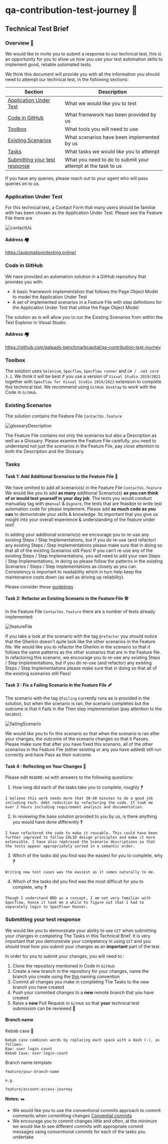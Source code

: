 # qa-contribution-test-journey :robot:

## Technical Test Brief

### Overview :telescope:
We would like to invite you to submit a response to our technical test, this is an opportunity for you to show us how you use your test automation skills to implement good, reliable automated tests.

We think this document will provide you with all the information you should need to attempt our technical test, in the following sections:

| Section                                                       | Description                                                  |
| ------------------------------------------------------------- | ------------------------------------------------------------ |
| [Application Under Test](#application-under-test)             | What we would like you to test                               |
| [Code in GitHub](#code-in-github)                             | What framework has been provided by us                       |
| [Toolbox](#toolbox)                                           | What tools you will need to use                              |
| [Existing Scenarios](#existing-scenarios)                     | What scenarios have been implemented by us                   |
| [Tasks](#tasks)                                               | What tasks we would like you to attempt                      |
| [Submitting your test response](#submitting-your-test-response) | What you need to do to submit your attempt at the task to us |

If you have any queries, please reach out to your agent who will pass queries on to us.

### Application Under Test
For this technical test,  a Contact Form that many users should be familiar with has been chosen as the Application Under Test.
Please see the Feature File <name> there are

![contactUs](/contactUs.png "Contact Us user interface")

#### Address :houses:
https://automationintesting.online/

### Code in GitHub
We have provided an automation solution in a GitHub repository that provides you with:
- A basic framework implementation that follows the Page Object Model to model the Application Under Test
- A set of implemented scenarios in a Feature File with step definitions for the Application Under Test that utilise the Page Object Model

The solution as is will allow you to run the Existing Scenarios from within the Test Explorer in Visual Studio.

#### Address :houses:
https://github.com/qaleads-benchmarkcapital/qa-contribution-test-journey 

### Toolbox
The solution uses `Selenium`, `Specflow`, `SpecFlow runner` and `C# / .net core 3.1`.
We think it will be best if you use a version of `Visual Studio 2019/2022` together with `SpecFlow for Visual Studio 2019/2022` extension to complete this technical test.
We recommend using `GitHub Desktop` to work with the Code in `GitHub`.

### Existing Scenarios
The solution contains the Feature File `ContactUs.feature`

![glossaryDescription](/glossaryDescription.PNG "Screenshot of glossary and description")

The Feature File contains not only the scenarios but also a Description as well as a Glossary. 
Please examine the Feature File carefully, you need to understand not just the scenarios in the Feature File, pay close attention to both the Description and the Glossary.

### Tasks

#### Task 1: Add Additional Scenarios to the Feature File :floppy_disk:
We have omitted to add all scenario(s) in the Feature File `ContactUs.feature`
We would like you to add **as many** additional Scenario(s) **as you can think of or would test yourself in your day job**.  The tests you would conduct manuallay tag with `@manual` & `@ignore`, the tests that are feasible to write test automation code for please implement. Please add **as much code as you can** to demonstrate your skills & knowledge. Its important that you give us insight into your overall experience & understanding of the feature under test!

In adding your additional scenario(s) we encourage you to re-use any existing Steps / Step Implementations, but if you do re-use (and refactor) any existing Steps / Step Implementations please make sure that in doing so that all of the existing Scenarios still Pass!
If you can’t re-use any of the existing Steps / Step Implementations, you will need to add your own Steps / Step Implementations, in doing so please follow the patterns in the existing Scenarios / Steps / Step Implementations as closely as you can. 
Consistency is important to readability which in turn help keep the maintenance costs down (as well as driving up reliability).

Please consider these [guidelines](https://techbeacon.com/app-dev-testing/better-behavior-driven-development-4-rules-writing-good-gherkin?utm_content=buffer3bd8d&utm_medium=social&utm_source=twitter.com&utm_campaign=buffer) 

#### Task 2: Refactor an Existing Scenario in the Feature File :hammer_and_wrench:
In the Feature File `ContactUs.feature` there are a number of tests already implemented:

![featureFile](/featureFile.PNG "Screenshot of feature file")

If you take a look at the scenario with the tag `@refactor` you should notice that the Gherkin doesn’t quite look like the other scenarios in the Feature file.
We would like you to refactor the Gherkin in the scenario so that it follows the same patterns as the other scenarios that are in the Feature file.
In refactoring this scenario, we encourage you to re-use any existing Steps / Step Implementations, but if you do re-use (and refactor) any existing Steps / Step Implementations please make sure that in doing so that all of the existing scenarios still Pass!

#### Task 3 : Fix a Failing Scenario in the Feature File :adhesive_bandage:
The scenario with the tag `@failing` currently runs as is provided in the solution, but when the scenario is ran, the scenario completes but the outcome is that it Fails in the Then step implementation (pay attention to the locator).

![failingScenario](/failingScenario.PNG "Screenshot of failing scenario")

We would like you to fix this scenario so that when the scenario is ran after your changes, the outcome of the scenario changes so that it Passes.
Please make sure that after you have fixed this scenario, all of the other scenarios in the Feature File (either existing or any you have added) still run correctly and have Pass as their outcome.
 
#### Task 4 : Reflecting on Your Changes :speech_balloon:
Please edit `README.md` with answers to the following questions:

1. How long did each of the tasks take you to complete, roughly :question:

```
I believe this work needs more that 30-40 minutes to do a good job including tech. debt reduction by refactoring the code. It took me over 2 hours including requirement analysis and documentation.
```

2. In reviewing the base solution provided to you by us, is there anything you would have done differently :question:

```
I have refactored the code to make it reusable. This could have been further improved to follow SOLID design principles and make it more extensible. I have also rephrased the Scenario descriptions so that the tests appear appropriately sorted in a semantic order. 
```

3.  Which of the tasks did you find was the easiest for you to complete, why :question:

```
Writing new test cases was the easiest as it comes naturally to me.
```

4. Which of the tasks did you find was the most difficult for you to complete, why :question:
 
```
Though I understand BDD as a concept, I am not very familiar with Specflow, hence it took me a while to figure out that I had to separately login to SpecFlow+ Runner.
```

### Submitting your test response
We would like you to demonstrate your ability to use `GIT` when submitting your changes in completing The Tasks in this Technical Brief.
It is very important that you demonstrate your competency in using `GIT` and you should treat how you submit your changes as an **important** part of the test.

In order for you to submit  your changes,  you will need to :
1.	Clone the repository mentioned in Code in `GitHub`
2.	Create a new branch in the repository for your changes, name the branch you create using the [this](#branch-name) naming convention 
3.	Commit all changes you make in completing The Tasks to the new branch you have created
4. Push your commited changes to a **new** remote branch that you have created
5. Raise a **new** Pull Request in `GitHub` so that **your** technical test submission can be reviewed :tada:

#### Branch name 

Kebab case :meat_on_bone:
```
Kebab case combines words by replacing each space with a dash (-), as follows:
Raw: user login count
Kebab Case: user-login-count
```

Branch name template 
```
feature/your-branch-name

e.g. 

feature/account-access-journey 
```

**Notes:** :black_nib:
- We would like you to use the conventional commits approach to commit comments when committing changes [Convential commits](https://www.conventionalcommits.org/en/v1.0.0/#summary)
- We encourage you to commit changes little and often, at the minimum we would like to see different commits with appropriate commit messages using _conventional_ _commits_ for each of the tasks you undertake

